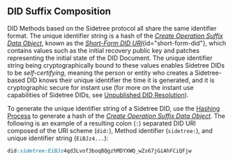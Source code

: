 ## DID Suffix Composition

DID Methods based on the Sidetree protocol all share the same identifier format. The unique identifier string is a hash of the [_Create Operation Suffix Data Object_](#create-suffix-data-object), known as the [_Short-Form DID URI_](#short-form-did){id="short-form-did"}, which contains values such as the initial recovery public key and patches representing the initial state of the DID Document. The unique identifier string being cryptographically bound to these values enables Sidetree DIDs to be _self-certifying_, meaning the person or entity who creates a Sidetree-based DID knows their unique identifier the time it is generated, and it is cryptographic secure for instant use (for more on the instant use capabilities of Sidetree DIDs, see [Unpublished DID Resolution](#unpublished-did-resolution)).

To generate the unique identifier string of a Sidetree DID, use the [Hashing Process](#hashing-process) to generate a hash of the [_Create Operation Suffix Data Object_](#create-suffix-data-object). The following is an example of a resulting colon (`:`) separated DID URI composed of the URI scheme (`did:`), Method identifier (`sidetree:`), and unique identifier string (`EiBJz4...`):

```css
did:sidetree:EiBJz4qd3Lvof3boqBQgzhMDYXWQ_wZs67jGiAhFCiQFjw
```
